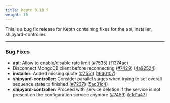 ```yaml
---
title: Keptn 0.13.5
weight: 76
---
```


This is a bug fix release for Keptn containing fixes for the api, installer, shipyard-controller.

---

### Bug Fixes

* **api:** Allow to enable/disable rate limit ([#7535](https://github.com/keptn/keptn/issues/7535)) ([f1374ac](https://github.com/keptn/keptn/commit/f1374ac41e4d1049d78286f3791b071c89045c4a))
* Disconnect MongoDB client before reconnecting ([#7429](https://github.com/keptn/keptn/issues/7429)) ([4a92524](https://github.com/keptn/keptn/commit/4a92524d57b12912665e6508ff78add8d5520ddd))
* **installer:** Added missing quote ([#7551](https://github.com/keptn/keptn/issues/7551)) ([16d0107](https://github.com/keptn/keptn/commit/16d01078e56e477bf65e34ba220ef5de63e982cd))
* **shipyard-controller:** Consider parallel stages when trying to set overall sequence state to finished ([#7237](https://github.com/keptn/keptn/issues/7237)) ([5ac31c4](https://github.com/keptn/keptn/commit/5ac31c4c923b3dedb7f13f93e4323bd0f7cd6fcd))
* **shipyard-controller:** Proceed with service deletion if the service is not present on the configuration service anymore ([#7459](https://github.com/keptn/keptn/issues/7459)) ([c1d1a47](https://github.com/keptn/keptn/commit/c1d1a4744f7f4cab241d26c7fa507216f9740996))
